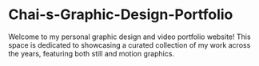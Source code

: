 # Chai-s-Graphic-Design-Portfolio
Welcome to my personal graphic design and video portfolio website! This space is dedicated to showcasing a curated collection of my work across the years, featuring both still and motion graphics.
